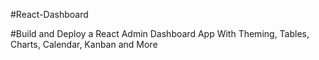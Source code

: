 #React-Dashboard

#Build and Deploy a React Admin Dashboard App With Theming, Tables, Charts, Calendar, Kanban and More
